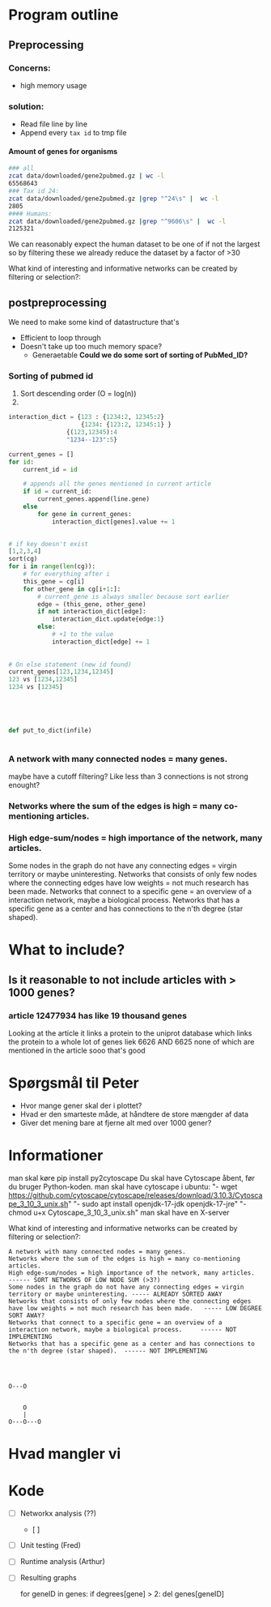 
# Program outline

## Preprocessing
### Concerns:
- high memory usage
### solution:
- Read file line by line
- Append every `tax id` to tmp file
#### Amount of genes for organisms
```sh
### all
zcat data/downloaded/gene2pubmed.gz | wc -l  
65568643
### Tax id 24:
zcat data/downloaded/gene2pubmed.gz |grep "^24\s" |  wc -l 
2805
#### Humans:
zcat data/downloaded/gene2pubmed.gz |grep "^9606\s" |  wc -l
2125321
```

We can reasonably expect the human dataset to be one of if not the largest so by filtering these we already reduce the dataset by a factor of >30




What kind of interesting and informative networks can be created by filtering or selection?:

## postpreprocessing
We need to make some kind of datastructure that's
- Efficient to loop through
- Doesn't take up too much memory space?
	- Generaetable 
**Could we do some sort of sorting of PubMed_ID?**
### Sorting of pubmed id
1. Sort descending order (O = log(n))
2. 
```python
interaction_dict = {123 : {1234:2, 12345:2}
					{1234: {123:2, 12345:1}	}
				{(123,12345):4
				"1234--123":5}

current_genes = []
for id:
	current_id = id

	# appends all the genes mentioned in current article
	if id = current_id:
		current_genes.append(line.gene)
	else
		for gene in current_genes:
			interaction_dict[genes].value += 1
			

# if key doesn't exist
[1,2,3,4]
sort(cg)
for i in range(len(cg)):
	# for everything after i
	this_gene = cg[i]
	for other_gene in cg[i+1:]:
		# current_gene is always smaller because sort earlier
		edge = (this_gene, other_gene)
		if not interaction_dict[edge]:
			interaction_dict.update{edge:1}
		else:
			# +1 to the value
			interaction_dict[edge] += 1
		
	
# On else statement (new id found)
current_genes[123,1234,12345]
123 vs [1234,12345]
1234 vs [12345]


	


def put_to_dict(infile)
	
```

### A network with many connected nodes = many genes.
maybe have a cutoff filtering? Like less than 3 connections is not strong enought?

### Networks where the sum of the edges is high = many co-mentioning articles.

### High edge-sum/nodes = high importance of the network, many articles.
Some nodes in the graph do not have any connecting edges = virgin territory or maybe uninteresting.
Networks that consists of only few nodes where the connecting edges have low weights = not much research has been made.
Networks that connect to a specific gene = an overview of a interaction network, maybe a biological process.
Networks that has a specific gene as a center and has connections to the n'th degree (star shaped).

# What to include?
## Is it reasonable to not include articles with > 1000 genes?

### article 12477934 has like 19 thousand genes
Looking at the article it links a protein to the uniprot database which links the protein to a whole lot of genes liek 6626 AND 6625 none of which are mentioned in the article sooo that's good




# Spørgsmål til Peter
- Hvor mange gener skal der i plottet?
- Hvad er den smarteste måde, at håndtere de store mængder af data
- Giver det mening bare at fjerne alt med over 1000 gener?

# Informationer
man skal køre pip install py2cytoscape
Du skal have Cytoscape åbent, før du bruger Python-koden.
man skal have cytoscape i ubuntu: 
"- wget https://github.com/cytoscape/cytoscape/releases/download/3.10.3/Cytoscape_3_10_3_unix.sh"
"- sudo apt install openjdk-17-jdk openjdk-17-jre"
"- chmod u+x Cytoscape_3_10_3_unix.sh"
man skal have en X-server



What kind of interesting and informative networks can be created by filtering or selection?:

    A network with many connected nodes = many genes.
    Networks where the sum of the edges is high = many co-mentioning articles.
    High edge-sum/nodes = high importance of the network, many articles.    ------ SORT NETWORKS OF LOW NODE SUM (>3?)
    Some nodes in the graph do not have any connecting edges = virgin territory or maybe uninteresting. ----- ALREADY SORTED AWAY
    Networks that consists of only few nodes where the connecting edges have low weights = not much research has been made.   ----- LOW DEGREE SORT AWAY?
    Networks that connect to a specific gene = an overview of a interaction network, maybe a biological process.     ------ NOT IMPLEMENTING
    Networks that has a specific gene as a center and has connections to the n'th degree (star shaped).  ------ NOT IMPLEMENTING




	O---O


	    O
		|
	O---O---O


# Hvad mangler vi
# Kode
- [ ] Networkx analysis (??)
	- [ ] 
- [ ] Unit testing (Fred)
- [ ] Runtime analysis (Arthur)
- [ ] Resulting graphs





    for geneID in genes:
        if degrees[gene] > 2:
            del genes[geneID]
